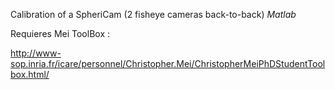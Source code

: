 Calibration of a SpheriCam (2 fisheye cameras back-to-back) *Matlab*

Requieres Mei ToolBox :

http://www-sop.inria.fr/icare/personnel/Christopher.Mei/ChristopherMeiPhDStudentToolbox.html/
